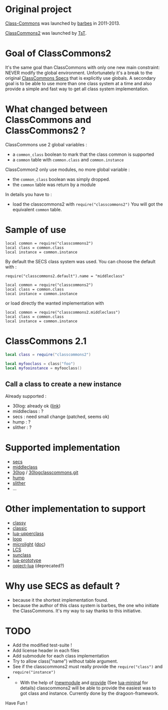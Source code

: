 # Original project

[Class-Commons](https://github.com/bartbes/Class-Commons) was launched by [barbes](https://github.com/bartbes) in 2011-2013.

[ClassCommons2](https://github.com/tst2005/lua-classcommons2) was launched by [TsT](https://github.com/tst2005).

# Goal of ClassCommons2

It's the same goal than ClassCommons with only one new main constraint: NEVER modify the global environment.
Unfortunately it's a break to the original [ClassCommons Specs](https://github.com/bartbes/Class-Commons/blob/master/SPECS.md) that is explicitly use globals.
A secondary goal is to be able to use more than one class system at a time
and also provide a simple and fast way to get all class system implementation.


# What changed between ClassCommons and ClassCommons2 ?

ClassCommons use 2 global variables :
 * a `common_class` boolean to mark that the class common is supported
 * a `common` table with `common.class` and `common.instance`

ClassCommon2 only use modules, no more global variable :
 * the `common_class` boolean was simply dropped.
 * the `common` table was return by a module

In details you have to :
 * load the classcommons2 with `require("classcommons2")`
   You will got the equivalent `common` table.


# Sample of use

```
local common = require("classcommons2")
local class = common.class
local instance = common.instance
```

By default the SECS class system was used.
You can choose the default with :

```
require("classcommons2.default").name = "middleclass"

local common = require("classcommons2")
local class = common.class
local instance = common.instance
```

or load directly the wanted implementation with

```
local common = require("classcommons2.middleclass")
local class = common.class
local instance = common.instance
```

# ClassCommons 2.1

```lua
local class = require("classcommons2")

local myfooclass = class("foo")
local myfooinstance = myfooclass()
```

## Call a class to create a new instance

Already supported :
 * 30log: already ok ([link](https://github.com/Yonaba/30log/blob/master/README.md#class%28%29))
 * middleclass : ?
 * secs : need small change (patched, seems ok)
 * hump : ?
 * slither : ?

# Supported implementation

 * [secs]()
 * [middleclass]()
 * [30log](https://github.com/Yonaba/30log.git) / [30logclasscommons](https://github.com/tst2005/30logclasscommons)[.git](ssh://git@github.com/tst2005/30logclasscommons.git)
 * [hump]()
 * [slither]()
 * ...

# Other implementation to support

* [classy](https://github.com/siffiejoe/lua-classy)
* [classic](https://github.com/rxi/classic)
* [lua-upperclass](https://github.com/admin36/lua-upperclass)
* [loop](https://rocks.moonscript.org/modules/luarocks/loop)
* [microlight](https://rocks.moonscript.org/modules/luarocks/microlight) ([doc](http://stevedonovan.github.io/microlight/))
* [LCS](https://github.com/Yonaba/Lua-Class-System)
* [sunclass](https://github.com/qwook/sunclass/)
* [lua-prototype](http://siffiejoe.github.io/lua-prototype/)
* [opject-lua](https://github.com/sroccaserra/object-lua/) (deprecated?)

# Why use SECS as default ?

 * because it the shortest implementation found.
 * because the author of this class system is barbes, the one who initiate the ClassCommons. It's my way to say thanks to this initiative.

# TODO

 * Add the modified test-suite !
 * Add license header in each files
 * Add submodule for each class implementation
 * Try to allow class("name") without table argument.
 * See if the classcommons2 must really provide the `require("class")` and `require("instance")`
 * * With the help of ([newmodule](https://github.com/tst2005/lua-newmodule) and [provide](https://github.com/tst2005/lua-provide) (See [lua-mininal](https://github.com/tst2005/lua-minimal) for details) classcommons2 will be able to provide the easiest was to got class and instance. Currently done by the dragoon-framework.


Have Fun !
